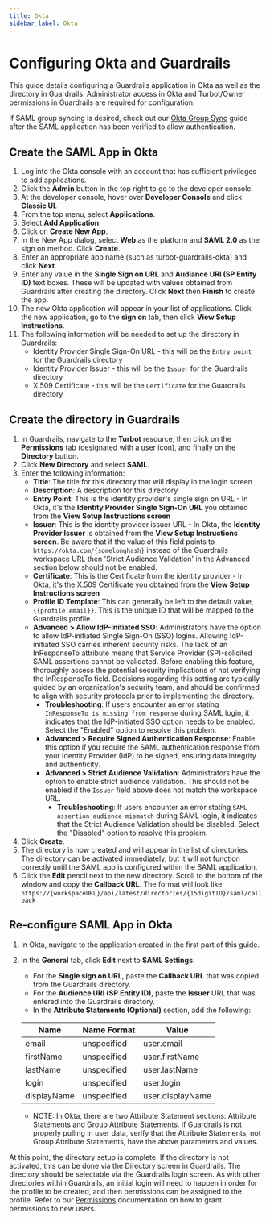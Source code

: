 ```yaml
---
title: Okta
sidebar_label: Okta
---
```


# Configuring Okta and Guardrails

This guide details configuring a Guardrails application in Okta as well as the
directory in Guardrails. Administrator access in Okta and Turbot/Owner permissions
in Guardrails are required for configuration.

If SAML group syncing is desired, check out our
[Okta Group Sync](okta/group-sync) guide after the SAML application has been
verified to allow authentication.

## Create the SAML App in Okta

1. Log into the Okta console with an account that has sufficient privileges to
   add applications.
2. Click the **Admin** button in the top right to go to the developer console.
3. At the developer console, hover over **Developer Console** and click
   **Classic UI**.
4. From the top menu, select **Applications**.
5. Select **Add Application**.
6. Click on **Create New App**.
7. In the New App dialog, select **Web** as the platform and **SAML 2.0** as the
   sign on method. Click **Create**.
8. Enter an appropriate app name (such as turbot-guardrails-okta) and click **Next**.
9. Enter any value in the **Single Sign on URL** and **Audiance URI (SP Entity
   ID)** text boxes. These will be updated with values obtained from Guardrails
   after creating the directory. Click **Next** then **Finish** to create the
   app.
10. The new Okta application will appear in your list of applications. Click the
    new application, go to the **sign on** tab, then click **View Setup
    Instructions**.
11. The following information will be needed to set up the directory in Guardrails:
    - Identity Provider Single Sign-On URL - this will be the `Entry point` for
      the Guardrails directory
    - Identity Provider Issuer - this will be the `Issuer` for the Guardrails
      directory
    - X.509 Certificate - this will be the `Certificate` for the Guardrails
      directory

## Create the directory in Guardrails

1. In Guardrails, navigate to the **Turbot** resource, then click on the
   **Permissions** tab (designated with a user icon), and finally on the
   **Directory** button.
2. Click **New Directory** and select **SAML**.
3. Enter the following information:
    - **Title**: The title for this directory that will display in the login screen
    - **Description**: A description for this directory
    - **Entry Point**: This is the identity provider's single sign on URL - In Okta,
      it's the **Identity Provider Single Sign-On URL** you obtained from the
      **View Setup Instructions screen**
    - **Issuer**: This is the identity provider issuer URL - In Okta, the **Identity
      Provider Issuer** is obtained from the **View Setup Instructions screen**. Be
      aware that if the value of this field points to `https://okta.com/{somelonghash}`
      instead of the Guardrails workspace URL then 'Strict Audience Validation'
      in the Advanced section below should not be enabled.
    - **Certificate**: This is the Certificate from the identity provider - In Okta,
      it's the X.509 Certificate you obtained from the **View Setup Instructions
      screen**
    - **Profile ID Template**: This can generally be left to the default value,
      `{{profile.email}}`. This is the unique ID that will be mapped to the Guardrails
      profile.
    - **Advanced > Allow IdP-Initiated SSO**: Administrators have the option to allow IdP-initiated Single Sign-On (SSO)
      logins.
      Allowing IdP-initiated SSO carries inherent security risks. The lack of an InResponseTo attribute means that
      Service Provider (SP)-solicited SAML assertions cannot be validated.
      Before enabling this feature, thoroughly assess the potential security implications of not verifying the
      InResponseTo field. Decisions regarding this setting are typically guided by an organization's security team, and
      should be confirmed to align with security protocols prior to implementing the directory.
        - **Troubleshooting**: If users encounter an error stating `InResponseTo is missing from response` during SAML
          login, it indicates that the IdP-initiated SSO option needs to be enabled. Select the "Enabled" option to
          resolve this problem.
      - **Advanced > Require Signed Authentication Response**: Enable this option if you require the SAML
             authentication response from your Identity Provider (IdP) to be signed, ensuring data integrity and
             authenticity. 
      - **Advanced > Strict Audience Validation**: Administrators have the
        option to enable strict audience validation. This should not be enabled
        if the `Issuer` field above does not match the workspace URL.
          - **Troubleshooting**: If users encounter an error stating `SAML assertion audience mismatch` during SAML
            login, it indicates that the Strict Audience Validation should be disabled. Select the "Disabled" option to
            resolve this problem.
4. Click **Create**.
5. The directory is now created and will appear in the list of directories. The
   directory can be activated immediately, but it will not function correctly
   until the SAML app is configured within the SAML application.
6. Click the **Edit** pencil next to the new directory. Scroll to the bottom of
   the window and copy the **Callback URL**. The format will look
   like `https://{workspaceURL}/api/latest/directories/{15digitID}/saml/callback`

## Re-configure SAML App in Okta

1. In Okta, navigate to the application created in the first part of this guide.
2. In the **General** tab, click **Edit** next to **SAML Settings**.

    - For the **Single sign on URL**, paste the **Callback URL** that was copied
      from the Guardrails directory.
    - For the **Audience URI (SP Entity ID)**, paste the **Issuer** URL that was
      entered into the Guardrails directory.
    - In the **Attribute Statements (Optional)** section, add the following:

   | Name        | Name Format | Value            |
   | ----------- | ----------- | ---------------- |
   | email       | unspecified | user.email       |
   | firstName   | unspecified | user.firstName   |
   | lastName    | unspecified | user.lastName    |
   | login       | unspecified | user.login       |
   | displayName | unspecified | user.displayName |

    - NOTE: In Okta, there are two Attribute Statement sections: Attribute
      Statements and Group Attribute Statements. If Guardrails is not properly
      pulling in user data, verify that the Attribute Statements, not Group
      Attribute Statements, have the above parameters and values.

At this point, the directory setup is complete. If the directory is not
activated, this can be done via the Directory screen in Guardrails. The directory
should be selectable via the Guardrails login screen. As with other directories
within Guardrails, an initial login will need to happen in order for the profile to
be created, and then permissions can be assigned to the profile. Refer to our
[Permissions](guides/iam/permission-assignment) documentation on how to grant
permissions to new users.
